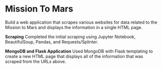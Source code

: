# Mission To Mars

Build a web application that scrapes various websites for data related to the Mission to Mars and displays the information in a single HTML page.

**Scraping**
Completed the initial scraping using Jupyter Notebook, BeautifulSoup, Pandas, and Requests/Splinter.

**MongoDB and Flask Application**
Used MongoDB with Flask templating to create a new HTML page that displays all of the information that was scraped from the URLs above.
